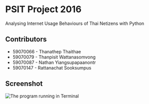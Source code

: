 # PSIT Project 2016
Analysing Internet Usage Behaviours of Thai Netizens with Python

## Contributors
* 59070066 - Thanathep Thaithae
* 59070079 - Thanpisit Wattanasomvong
* 59070087 - Nathan Yiangsupapaanontr
* 59070147 - Rattanachat Sooksumpus

## Screenshot
![The program running in Terminal](http://i.imgur.com/OE8mtAs.gif "The program running in Terminal")
